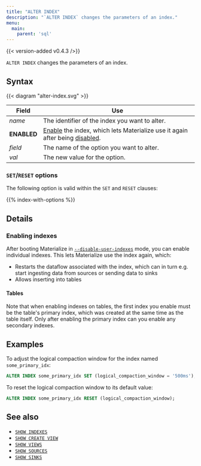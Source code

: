 ```yaml
---
title: "ALTER INDEX"
description: "`ALTER INDEX` changes the parameters of an index."
menu:
  main:
    parent: 'sql'
---
```


{{< version-added v0.4.3 />}}

`ALTER INDEX` changes the parameters of an index.

## Syntax

{{< diagram "alter-index.svg" >}}

Field | Use
------|-----
_name_ | The identifier of the index you want to alter.
**ENABLED** | [Enable](#enabling-indexes) the index, which lets Materialize use it again after being [disabled](/cli/#disable-user-indexes).
_field_ | The name of the option you want to alter.
_val_ | The new value for the option.

### `SET`/`RESET` options

The following option is valid within the `SET` and `RESET` clauses:

{{% index-with-options %}}

## Details

### Enabling indexes

After booting Materialize in
[`--disable-user-indexes`](/cli/#disable-user-indexes) mode, you can enable
individual indexes. This lets Materialize use the index again, which:

- Restarts the dataflow associated with the index, which can in turn e.g. start
  ingesting data from sources or sending data to sinks
- Allows inserting into tables

#### Tables

Note that when enabling indexes on tables, the first index you enable must be
the table's primary index, which was created at the same time as the table
itself. Only after enabling the primary index can you enable any secondary
indexes.

## Examples

To adjust the logical compaction window for the index named `some_primary_idx`:

```sql
ALTER INDEX some_primary_idx SET (logical_compaction_window = '500ms');
```

To reset the logical compaction window to its default value:

```sql
ALTER INDEX some_primary_idx RESET (logical_compaction_window);
```

## See also

- [`SHOW INDEXES`](/sql/show-indexes)
- [`SHOW CREATE VIEW`](/sql/show-create-view)
- [`SHOW VIEWS`](/sql/show-views)
- [`SHOW SOURCES`](/sql/show-sources)
- [`SHOW SINKS`](/sql/show-sinks)
